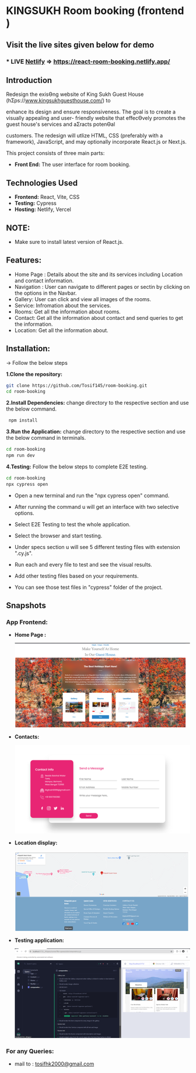 # KINGSUKH Room booking (frontend )


## Visit the live sites given below for demo
### * LIVE [Netlify](https://react-room-booking.netlify.app/)   => https://react-room-booking.netlify.app/

## Introduction
Redesign the exisƟng website of King Sukh Guest House (hƩps://www.kingsukhguesthouse.com/) to

enhance its design and ensure responsiveness. The goal is to create a visually appealing and user-
friendly website that effecƟvely promotes the guest house's services and aƩracts potenƟal

customers. The redesign will utlize HTML, CSS (preferably with a framework), JavaScript, and may
optionally incorporate React.js or Next.js.

This project consists of three main parts:
  * **Front End:** The user interface for room booking.



## Technologies Used
  * **Frontend:** React, Vite, CSS
  * **Testing:** Cypress
  * **Hosting:** Netlify, Vercel


## NOTE: 
 * Make sure to install latest version of  React.js.

## Features:
  * Home Page : Details about the site and its services including Location and contact information.
  * Navigation : User can navigate to different pages or sectin  by clicking on the options in the Navbar.
  * Gallery: User can click and view all images of the rooms.
  * Service: Infromation about the services.
  * Rooms: Get all the information about rooms.
  * Contact: Get all the information about contact and send queries to get the information.
  * Location: Get all the information about.



## Installation:
 -> Follow the below steps
 
  **1.Clone the repository:**
  ```bash
  git clone https://github.com/Tosif145/room-booking.git
  cd room-booking
  ```

  **2.Install Dependencies:** change directory to the respective section and use the below command.
  ```bash
   npm install
  ```

   **3.Run the Application:** change directory to the respective section and use the below command in  terminals.
   ```bash
   cd room-booking
   npm run dev
   ```
  **4.Testing:** Follow the below steps to complete E2E testing.
   ```bash
   cd room-booking
   npx cypress open
   ```
   
   * Open a new terminal and run the "npx cypress open" command.
   * After running the command u will get an interface with two selective options.
   * Select E2E Testing to test the whole application.
   * Select the browser and start testing.
   * Under specs section u will see 5 different testing files with extension ".cy.js".
   * Run each and every file to test and see the visual results.
   * Add other testing files based on your requirements.

   * You can see those test files in "cypress" folder of the project.




## Snapshots
### App Frontend: 
  * **Home Page :**
    
      ![Home Page](screenshots/about.png)



 *  **Contacts:**

      ![contacts](screenshots/contacts.png)



  *  **Location display:**

      ![Location Display](screenshots/location.png)


  *  **Testing application:**

      ![Testing app](screenshots/testing.png)



 ### For any Queries:
   * mail to : tosifhk2000@gmail.com
